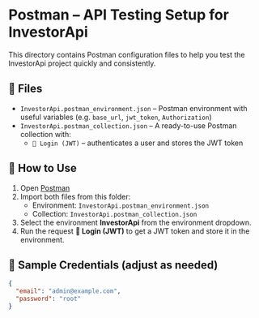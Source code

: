 # Postman – API Testing Setup for InvestorApi

This directory contains Postman configuration files to help you test the InvestorApi project quickly and consistently.

## 📁 Files

- `InvestorApi.postman_environment.json` – Postman environment with useful variables (e.g. `base_url`, `jwt_token`, `Authorization`)
- `InvestorApi.postman_collection.json` – A ready-to-use Postman collection with:
    - `🔐 Login (JWT)` – authenticates a user and stores the JWT token

## 🚀 How to Use

1. Open [Postman](https://www.postman.com/)
2. Import both files from this folder:
    - Environment: `InvestorApi.postman_environment.json`
    - Collection: `InvestorApi.postman_collection.json`
3. Select the environment **InvestorApi** from the environment dropdown.
4. Run the request **🔐 Login (JWT)** to get a JWT token and store it in the environment.

## 🧪 Sample Credentials (adjust as needed)

```json
{
  "email": "admin@example.com",
  "password": "root"
}